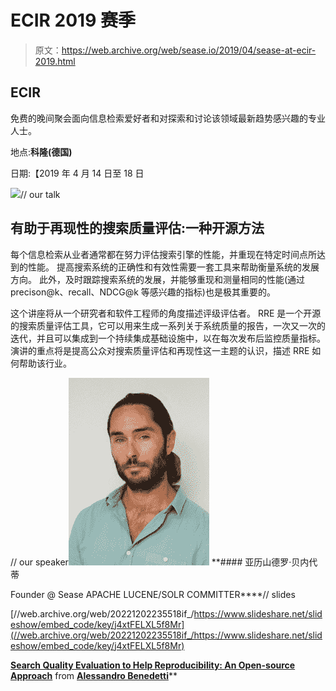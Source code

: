 # ECIR 2019 赛季

> 原文：<https://web.archive.org/web/sease.io/2019/04/sease-at-ecir-2019.html>

## ECIR

免费的晚间聚会面向信息检索爱好者和对探索和讨论该领域最新趋势感兴趣的专业人士。

地点:**科隆(德国)**

日期:【2019 年 4 月 14 日至 18 日

![](img/3098b4de0cfddb660264fe689786fa63.png)// our talk

## 有助于再现性的搜索质量评估:一种开源方法

每个信息检索从业者通常都在努力评估搜索引擎的性能，并重现在特定时间点所达到的性能。
提高搜索系统的正确性和有效性需要一套工具来帮助衡量系统的发展方向。
此外，及时跟踪搜索系统的发展，并能够重现和测量相同的性能(通过 precison@k、recall、NDCG@k 等感兴趣的指标)也是极其重要的。

这个讲座将从一个研究者和软件工程师的角度描述评级评估者。
RRE 是一个开源的搜索质量评估工具，它可以用来生成一系列关于系统质量的报告，一次又一次的迭代，并且可以集成到一个持续集成基础设施中，以在每次发布后监控质量指标。
演讲的重点将是提高公众对搜索质量评估和再现性这一主题的认识，描述 RRE 如何帮助该行业。

// our speaker![](img/380eab3f483eadfe87eb25f0560d6024.png)[](https://web.archive.org/web/20221202235518/https://twitter.com/AlexBenedetti)*[](https://web.archive.org/web/20221202235518/https://www.linkedin.com/in/alexbenedetti/)* **#### 亚历山德罗·贝内代蒂

Founder @ Sease
APACHE LUCENE/SOLR COMMITTER****// slides

[//web.archive.org/web/20221202235518if_/https://www.slideshare.net/slideshow/embed_code/key/j4xtFELXL5f8Mr](//web.archive.org/web/20221202235518if_/https://www.slideshare.net/slideshow/embed_code/key/j4xtFELXL5f8Mr)

**[Search Quality Evaluation to Help Reproducibility: An Open-source Approach](//web.archive.org/web/20221202235518/https://www.slideshare.net/AlessandroBenedetti/search-quality-evaluation-to-help-reproducibility-an-opensource-approach "Search Quality Evaluation to Help Reproducibility: An Open-source Approach")** from **[Alessandro Benedetti](https://web.archive.org/web/20221202235518/https://www.slideshare.net/AlessandroBenedetti)****